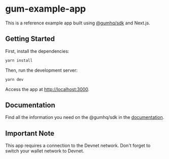 # gum-example-app

This is a reference example app built using [@gumhq/sdk](https://github.com/gumhq/sdk) and Next.js.

## Getting Started

First, install the dependencies:

```bash
yarn install
```

Then, run the development server:

```bash
yarn dev
```

Access the app at [http://localhost:3000](http://localhost:3000).

## Documentation

Find all the information you need on the @gumhq/sdk in the [documentation](https://docs.gum.fun/).

## Important Note

This app requires a connection to the Devnet network. Don't forget to switch your wallet network to Devnet.
